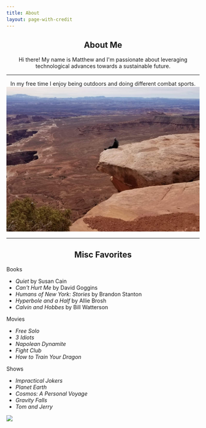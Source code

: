```yaml
---
title: About
layout: page-with-credit
---
```


<!-- ![Profile Image]({{ site.url }}/{{ site.picture }}) -->

<!-- <img src="/assets/images/about-pic.jpg" alt="Matthew Dong About" style="width:200px;
    height: auto; display: block; margin: 0 auto;"> -->

<center> <h2> About Me </h2> </center>

<center>  Hi there!  My name is Matthew and I'm passionate about leveraging technological advances towards a sustainable future.  </center>

---

<center> In my free time I enjoy being outdoors and doing different combat sports. </center>

<!-- <img src="/assets/images/backpacking.jpg" alt="backpacking" class='bigger-image'> -->

<img src="/assets/images/utah.jpg" alt="utah" class='bigger-image'>

<!-- <img src="/assets/images/cal-boxing.jpg" alt="Cal Boxing" class='bigger-image'> -->

---

<center> <h2> Misc Favorites </h2> </center>

Books

- _Quiet_ by Susan Cain 
- _Can't Hurt Me_ by David Goggins 
- _Humans of New York: Stories_ by Brandon Stanton
- _Hyperbole and a Half_ by Allie Brosh
- _Calvin and Hobbes_ by Bill Watterson

Movies

- _Free Solo_ 
- _3 Idiots_ 
- _Napolean Dynamite_
- _Fight Club_ 
- _How to Train Your Dragon_
<!-- - _Wreck it Ralph_ -->

Shows

- _Impractical Jokers_
- _Planet Earth_	
- _Cosmos: A Personal Voyage_ 
- _Gravity Falls_  
- _Tom and Jerry_


<img class="bigger-image" src="{{ site.url }}/assets/images/calvin-and-hobbes.png" />


<!-- <p class="extra">
	Site template: 
    <a class="link" href="https://github.com/sergiokopplin/indigo" target="_blank">Indigo theme by Kopplin</a>
</p> -->

<!-- ### Inspirational Figures
1. Susan Cain 
1. Cal Newport 
1. David Goggins 
1. David Attenborough  
1. Aaron Swartz
1. Greta Thunberg
-->
